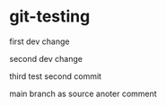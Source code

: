 # git-testing

first dev change

second dev change

third test second commit

main branch as source anoter comment